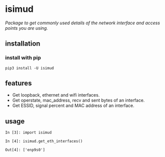 # isimud
*Package to get commonly used details of the network interface and access points you are using.*

## installation
### install with pip
```
pip3 install -U isimud
```

## features

- Get loopback, ethernet and wifi interfaces.
- Get operstate, mac_address, recv and sent bytes of an interface.
- Get ESSID, signal percent and MAC address of an interface.

## usage
```
In [3]: import isimud

In [4]: isimud.get_eth_interfaces()

Out[4]: ['enp9s0']
```
